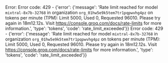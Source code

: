 Error: Error code: 429 - {'error': {'message': 'Rate limit reached for model `mixtral-8x7b-32768` in organization `org_01hw5e9k5tem7tr1pqpwvhg4pz` on tokens per minute (TPM): Limit 5000, Used 0, Requested 96010. Please try again in 18m12.12s. Visit https://console.groq.com/docs/rate-limits for more information.', 'type': 'tokens', 'code': 'rate_limit_exceeded'}}
Error code: 429 - {'error': {'message': 'Rate limit reached for model `mixtral-8x7b-32768` in organization `org_01hw5e9k5tem7tr1pqpwvhg4pz` on tokens per minute (TPM): Limit 5000, Used 0, Requested 96010. Please try again in 18m12.12s. Visit https://console.groq.com/docs/rate-limits for more information.', 'type': 'tokens', 'code': 'rate_limit_exceeded'}}
